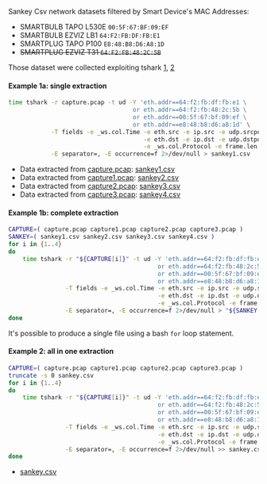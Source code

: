 Sankey Csv network datasets filtered by Smart Device's MAC Addresses:
- SMARTBULB TAPO L530E `00:5F:67:BF:09:EF`
- SMARTBULB EZVIZ LB1 `64:F2:FB:DF:FB:E1`
- SMARTPLUG TAPO P100 `E8:48:B8:D6:A8:1D`
- ~~SMARTPLUG EZVIZ T31 `64:F2:FB:48:2C:5B`~~

Those dataset were collected exploiting tshark [1](https://tshark.dev/setup/install/), [2](https://www.wireshark.org/docs/man-pages/tshark.html)

#### Example 1a: single extraction
``` bash
time tshark -r capture.pcap -t ud -Y 'eth.addr==64:f2:fb:df:fb:e1 \
                                   or eth.addr==64:f2:fb:48:2c:5b \
                                   or eth.addr==00:5f:67:bf:09:ef \
                                   or eth.addr==e8:48:b8:d6:a8:1d' \
            -T fields -e _ws.col.Time -e eth.src -e ip.src -e udp.srcport -e tcp.srcport \
                                      -e eth.dst -e ip.dst -e udp.dstport -e tcp.dstport \
                                      -e _ws.col.Protocol -e frame.len \
            -E separator=, -E occurrence=f 2>/dev/null > sankey1.csv
```
- Data extracted from [capture.pcap](https://drive.google.com/file/d/109EcjpQVPCbFIfBfzWXAXX_OqZMFcr0w/view?usp=drive_link): [sankey1.csv](https://drive.google.com/file/d/1TMJvD22uOF0JCRFDdb8T_L4Hg066tjqu/view?usp=drive_link)
- Data extracted from [capture1.pcap](https://drive.google.com/file/d/1vAo32qljcKdNptRxwgr27y6Cqaal9z10/view?usp=drive_link): [sankey2.csv](https://drive.google.com/file/d/14a3g7PICbAsVgpm3Kj3Y_jH4eEOXB32e/view?usp=drive_link)
- Data extracted from [capture2.pcap](https://drive.google.com/file/d/1HdUJnZFt64u60xfkJTje5NpT7t_A_j4E/view?usp=drive_link): [sankey3.csv](https://drive.google.com/file/d/1uYT-YY4nT3NgbPTWxBOsyiDCaVMiZ2AM/view?usp=drive_link)
- Data extracted from [capture3.pcap](https://drive.google.com/file/d/1K5SUrR9dnTPyd5u9GO6YhMDctYW6jwTc/view?usp=drive_link): [sankey4.csv](https://drive.google.com/file/d/1BGzzF0QQ-CBoGEwfj82OPSETSnuL2RKj/view?usp=drive_link)

#### Example 1b: complete extraction 
``` bash
CAPTURE=( capture.pcap capture1.pcap capture2.pcap capture3.pcap )
SANKEY=( sankey1.csv sankey2.csv sankey3.csv sankey4.csv )
for i in {1..4}
do
    time tshark -r "${CAPTURE[i]}" -t ud -Y 'eth.addr==64:f2:fb:df:fb:e1 \
                                          or eth.addr==64:f2:fb:48:2c:5b \
                                          or eth.addr==00:5f:67:bf:09:ef \
                                          or eth.addr==e8:48:b8:d6:a8:1d' \
                -T fields -e _ws.col.Time -e eth.src -e ip.src -e udp.srcport -e tcp.srcport \
                                          -e eth.dst -e ip.dst -e udp.dstport -e tcp.dstport \
                                          -e _ws.col.Protocol -e frame.len \
                -E separator=, -E occurrence=f 2>/dev/null > "${SANKEY[i]}"
done
```

It's possible to produce a single file using a bash `for` loop statement.
#### Example 2: all in one extraction 
``` bash
CAPTURE=( capture.pcap capture1.pcap capture2.pcap capture3.pcap )
truncate -s 0 sankey.csv
for i in {1..4}
do
    time tshark -r "${CAPTURE[i]}" -t ud -Y 'eth.addr==64:f2:fb:df:fb:e1 \
                                          or eth.addr==64:f2:fb:48:2c:5b \
                                          or eth.addr==00:5f:67:bf:09:ef \
                                          or eth.addr==e8:48:b8:d6:a8:1d' \
                -T fields -e _ws.col.Time -e eth.src -e ip.src -e udp.srcport -e tcp.srcport \
                                          -e eth.dst -e ip.dst -e udp.dstport -e tcp.dstport \
                                          -e _ws.col.Protocol -e frame.len \
                -E separator=, -E occurrence=f 2>/dev/null >> sankey.csv
done
```
- [sankey.csv](https://drive.google.com/file/d/1jtMlr4IOpCQIWQ4IPNeUGweSl05Y41dC/view?usp=drive_link)
